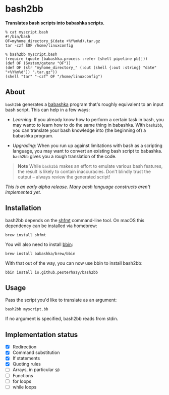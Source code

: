 # bash2bb

**Translates bash scripts into babashka scripts.**

```
% cat myscript.bash
#!/bin/bash
OF=myhome_directory_$(date +%Y%m%d).tar.gz
tar -czf $OF /home/linuxconfig 

% bash2bb myscript.bash
(require (quote [babashka.process :refer [shell pipeline pb]]))
(def OF (System/getenv "OF"))
(def OF (str "myhome_directory_" (:out (shell {:out :string} "date" "+%Y%m%d")) ".tar.gz"))
(shell "tar" "-czf" OF "/home/linuxconfig")
```

## About

`bash2bb` generates a [babashka](https://babashka.org/) program that's roughly equivalent to an input bash script. This can help in a few ways:

- _Learning_: If you already know how to perform a certain task in bash, you may wanto to learn how to do the same thing in babashka. With `bash2bb`, you can translate your bash knowledge into (the beginning of) a babashka program.

- _Upgrading_: When you run up against limitations with bash as a scripting language, you may want to convert an existing bash script to babashka. `bash2bb` gives you a rough translation of the code.

> **Note**
> While `bash2bb` makes an effort to emulate various bash features, the result is likely to contain inaccuracies. Don't blindly trust the output – always review the generated script!

*This is an early alpha release. Many bash language constructs aren't implemented yet.*

## Installation

bash2bb depends on the [shfmt](https://github.com/mvdan/sh) command-line tool. On macOS this dependency can be installed via homebrew:

```
brew install shfmt
```

You will also need to install [bbin](https://github.com/babashka/bbin):

```
brew install babashka/brew/bbin
```

With that out of the way, you can now use bbin to install bash2bb:

```
bbin install io.github.pesterhazy/bash2bb
```

## Usage

Pass the script you'd like to translate as an argument:

```
bash2bb myscript.bb
```

If no argument is specified, bash2bb reads from stdin.

## Implementation status

- [x] Redirection
- [x] Command substitution
- [x] If statements
- [x] Quoting rules
- [ ] Arrays, in particular `$@`
- [ ] Functions
- [ ] for loops
- [ ] while loops
